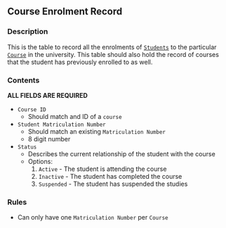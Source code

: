 ## Course Enrolment Record

### Description

This is the table to record all the enrolments of [`Students`](./student.md) to the particular [`Course`](./course.md) in the university.
This table should also hold the record of courses that the student has previously enrolled to as well.

### Contents

**ALL FIELDS ARE REQUIRED**

* `Course ID`
    - Should match and ID of a `course`
* `Student Matriculation Number`
    - Should match an existing `Matriculation Number`
    - 8 digit number
* `Status`
    - Describes the current relationship of the student with the course
    - Options:
        1. `Active` - The student is attending the course
        2. `Inactive` - The student has completed the course
        3. `Suspended` - The student has suspended the studies

### Rules

* Can only have one `Matriculation Number` per `Course`